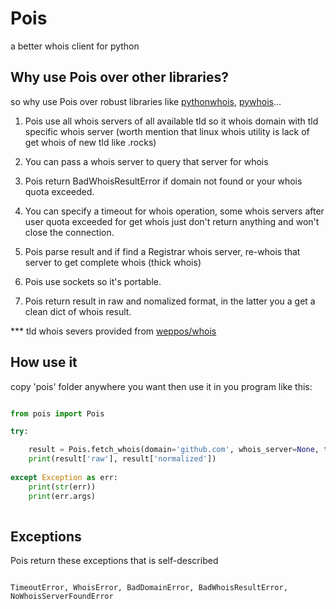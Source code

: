 # Pois
a better whois client for python




## Why use Pois over other libraries?


so why use Pois over robust libraries like [pythonwhois](https://github.com/joepie91/python-whois), [pywhois](https://bitbucket.org/richardpenman/pywhois)...


1. Pois use all whois servers of all available tld so it whois domain with tld specific whois server (worth mention that linux whois utility is lack of get whois of new tld like .rocks)


3. You can pass a whois server to query that server for whois


2. Pois return BadWhoisResultError if domain not found or your whois quota exceeded.


3. You can specify a timeout for whois operation, some whois servers after user quota exceeded for get whois just don't return
anything and won't close the connection.



4. Pois parse result and if find a Registrar whois server, re-whois that server to get complete whois (thick whois)



5. Pois use sockets so it's portable.



6. Pois return result in raw and nomalized format, in the latter you a get a clean dict of whois result.



*** tld whois severs provided from [weppos/whois](https://github.com/weppos/whois/)





## How use it



copy 'pois' folder anywhere you want then use it in you program like this:


```python

from pois import Pois

try:

    result = Pois.fetch_whois(domain='github.com', whois_server=None, timeout=5)
    print(result['raw'], result['normalized'])
    
except Exception as err:
    print(str(err))
    print(err.args)
    
```


## Exceptions


Pois return these exceptions that is self-described


```

TimeoutError, WhoisError, BadDomainError, BadWhoisResultError, NoWhoisServerFoundError


```






